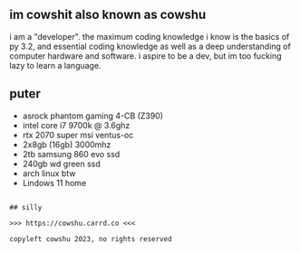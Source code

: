 ## im cowshit also known as cowshu

i am a "developer". the maximum coding knowledge i know is the basics of py 3.2, and essential coding knowledge as well as a deep understanding of computer hardware and software. i aspire to be a dev, but im too fucking lazy to learn a language.

## puter
* asrock phantom gaming 4-CB (Z390)
* intel core i7 9700k @ 3.6ghz
* rtx 2070 super msi ventus-oc
* 2x8gb (16gb) 3000mhz
* 2tb samsung 860 evo ssd
* 240gb wd green ssd
* arch linux btw
* Lindows 11 home

~~~~~~~~~~~~~~~~~~~~~~~~~~~~~~~~~~~~~~~~

## silly

>>> https://cowshu.carrd.co <<<

copyleft cowshu 2023, no rights reserved
